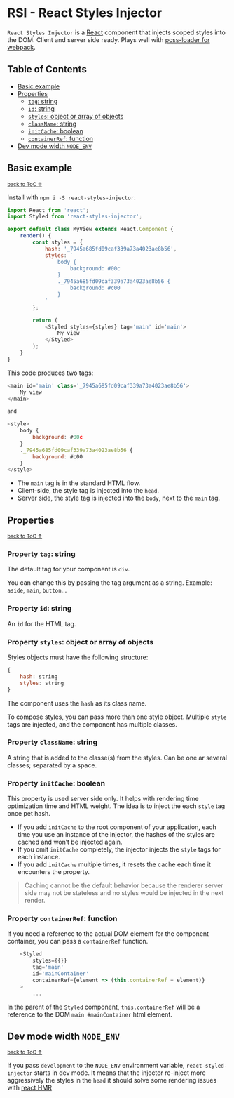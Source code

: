 # RSI - React Styles Injector

`React Styles Injector` is a [React](https://reactjs.org/) component that injects scoped styles into the DOM. Client and server side ready. Plays well with [pcss-loader for webpack](https://github.com/fabien-h/pcss-loader).

Table of Contents
------------

- [Basic example](#basic-example)
- [Properties](#properties)
    - [`tag`: string](#property-tag-string)
    - [`id`: string](#property-id-string)
    - [`styles`: object or array of objects](#property-styles-object-or-array-of-objects)
    - [`className`: string](#property-classname-string)
    - [`initCache`: boolean](#property-initcache-boolean)
    - [`containerRef`: function](#property-containerref-function)
- [Dev mode width `NODE_ENV`](#dev-mode-width-node_env)

Basic example
------------
<sup>[back to ToC &uarr;](#table-of-contents)</sup>

Install with `npm i -S react-styles-injector`.

```JavaScript
import React from 'react';
import Styled from 'react-styles-injector';

export default class MyView extends React.Component {
    render() {
        const styles = {
            hash: '_7945a685fd09caf339a73a4023ae8b56',
            styles: `
                body {
                    background: #00c
                }
                ._7945a685fd09caf339a73a4023ae8b56 {
                    background: #c00
                }
            `
        };

        return (
            <Styled styles={styles} tag='main' id='main'>
                My view
            </Styled>
        );
    }
}
```

This code produces two tags:

```JavaScript
<main id='main' class='_7945a685fd09caf339a73a4023ae8b56'>
    My view
</main>

and

<style>
    body {
        background: #00c
    }
    ._7945a685fd09caf339a73a4023ae8b56 {
        background: #c00
    }
</style>
```

- The `main` tag is in the standard HTML flow.
- Client-side, the style tag is injected into the `head`.
- Server side, the style tag is injected into the `body`, next to the `main` tag.

Properties
------------
<sup>[back to ToC &uarr;](#table-of-contents)</sup>

### Property `tag`: string

The default tag for your component is `div`.

You can change this by passing the tag argument as a string. Example: `aside`, `main`, `button`...

### Property `id`: string

An `id` for the HTML tag.

### Property `styles`: object or array of objects

Styles objects must have the following structure:

```JavaScript
{
    hash: string
    styles: string
}
```

The component uses the `hash` as its class name.

To compose styles, you can pass more than one style object. Multiple `style` tags are injected, and the component has multiple classes.

### Property `className`: string

A string that is added to the classe(s) from the styles. Can be one ar several classes; separated by a space.

### Property `initCache`: boolean

This property is used server side only. It helps with rendering time optimization time and HTML weight. The idea is to inject the each `style` tag once pet hash.

- If you add `initCache` to the root component of your application, each time you use an instance of the injector, the hashes of the styles are cached and won’t be injected again.
- If you omit `initCache` completely, the injector injects the `style` tags for each instance.
- If you add `initCache` multiple times, it resets the cache each time it encounters the property.

> Caching cannot be the default behavior because the renderer server side may not be stateless and no styles would be injected in the next render.

### Property `containerRef`: function

If you need a reference to the actual DOM element for the component container, you can pass a `containerRef` function.

```JavaScript
    <Styled
        styles={{}}
        tag='main'
        id='mainContainer'
        containerRef={element => (this.containerRef = element)}
    >
        ...
```

In the parent of the `Styled` component, `this.containerRef` will be a reference to the DOM `main #mainContainer` html element.

Dev mode width `NODE_ENV`
------------
<sup>[back to ToC &uarr;](#table-of-contents)</sup>

If you pass `development` to the `NODE_ENV` environment variable, `react-styled-injector` starts in dev mode. It means that the injector re-inject more aggressively the styles in the `head` it should solve some rendering issues with [react HMR](https://github.com/gaearon/react-hot-loader)
